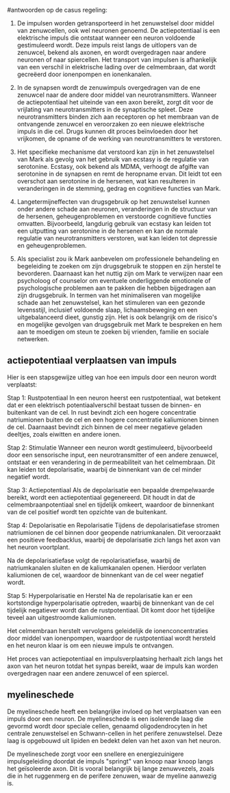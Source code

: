 #antwoorden op de casus regeling:

1. De impulsen worden getransporteerd in het zenuwstelsel door middel van zenuwcellen, ook wel neuronen genoemd. De actiepotentiaal is een elektrische impuls die ontstaat wanneer een neuron voldoende gestimuleerd wordt. Deze impuls reist langs de uitlopers van de zenuwcel, bekend als axonen, en wordt overgedragen naar andere neuronen of naar spiercellen. Het transport van impulsen is afhankelijk van een verschil in elektrische lading over de celmembraan, dat wordt gecreëerd door ionenpompen en ionenkanalen.

2. In de synapsen wordt de zenuwimpuls overgedragen van de ene zenuwcel naar de andere door middel van neurotransmitters. Wanneer de actiepotentiaal het uiteinde van een axon bereikt, zorgt dit voor de vrijlating van neurotransmitters in de synaptische spleet. Deze neurotransmitters binden zich aan receptoren op het membraan van de ontvangende zenuwcel en veroorzaken zo een nieuwe elektrische impuls in die cel. Drugs kunnen dit proces beïnvloeden door het vrijkomen, de opname of de werking van neurotransmitters te verstoren.

3. Het specifieke mechanisme dat verstoord kan zijn in het zenuwstelsel van Mark als gevolg van het gebruik van ecstasy is de regulatie van serotonine. Ecstasy, ook bekend als MDMA, verhoogt de afgifte van serotonine in de synapsen en remt de heropname ervan. Dit leidt tot een overschot aan serotonine in de hersenen, wat kan resulteren in veranderingen in de stemming, gedrag en cognitieve functies van Mark.

4. Langetermijneffecten van drugsgebruik op het zenuwstelsel kunnen onder andere schade aan neuronen, veranderingen in de structuur van de hersenen, geheugenproblemen en verstoorde cognitieve functies omvatten. Bijvoorbeeld, langdurig gebruik van ecstasy kan leiden tot een uitputting van serotonine in de hersenen en kan de normale regulatie van neurotransmitters verstoren, wat kan leiden tot depressie en geheugenproblemen.

5. Als specialist zou ik Mark aanbevelen om professionele behandeling en begeleiding te zoeken om zijn drugsgebruik te stoppen en zijn herstel te bevorderen. Daarnaast kan het nuttig zijn om Mark te verwijzen naar een psycholoog of counselor om eventuele onderliggende emotionele of psychologische problemen aan te pakken die hebben bijgedragen aan zijn drugsgebruik. In termen van het minimaliseren van mogelijke schade aan het zenuwstelsel, kan het stimuleren van een gezonde levensstijl, inclusief voldoende slaap, lichaamsbeweging en een uitgebalanceerd dieet, gunstig zijn. Het is ook belangrijk om de risico's en mogelijke gevolgen van drugsgebruik met Mark te bespreken en hem aan te moedigen om steun te zoeken bij vrienden, familie en sociale netwerken.


## actiepotentiaal verplaatsen van impuls
Hier is een stapsgewijze uitleg van hoe een impuls door een neuron wordt verplaatst:

Stap 1: Rustpotentiaal
In een neuron heerst een rustpotentiaal, wat betekent dat er een elektrisch potentiaalverschil bestaat tussen de binnen- en buitenkant van de cel. In rust bevindt zich een hogere concentratie natriumionen buiten de cel en een hogere concentratie kaliumionen binnen de cel. Daarnaast bevindt zich binnen de cel meer negatieve geladen deeltjes, zoals eiwitten en andere ionen.

Stap 2: Stimulatie
Wanneer een neuron wordt gestimuleerd, bijvoorbeeld door een sensorische input, een neurotransmitter of een andere zenuwcel, ontstaat er een verandering in de permeabiliteit van het celmembraan. Dit kan leiden tot depolarisatie, waarbij de binnenkant van de cel minder negatief wordt.

Stap 3: Actiepotentiaal
Als de depolarisatie een bepaalde drempelwaarde bereikt, wordt een actiepotentiaal gegenereerd. Dit houdt in dat de celmembraanpotentiaal snel en tijdelijk omkeert, waardoor de binnenkant van de cel positief wordt ten opzichte van de buitenkant.

Stap 4: Depolarisatie en Repolarisatie
Tijdens de depolarisatiefase stromen natriumionen de cel binnen door geopende natriumkanalen. Dit veroorzaakt een positieve feedbacklus, waarbij de depolarisatie zich langs het axon van het neuron voortplant.

Na de depolarisatiefase volgt de repolarisatiefase, waarbij de natriumkanalen sluiten en de kaliumkanalen openen. Hierdoor verlaten kaliumionen de cel, waardoor de binnenkant van de cel weer negatief wordt.

Stap 5: Hyperpolarisatie en Herstel
Na de repolarisatie kan er een kortstondige hyperpolarisatie optreden, waarbij de binnenkant van de cel tijdelijk negatiever wordt dan de rustpotentiaal. Dit komt door het tijdelijke teveel aan uitgestroomde kaliumionen.

Het celmembraan herstelt vervolgens geleidelijk de ionenconcentraties door middel van ionenpompen, waardoor de rustpotentiaal wordt hersteld en het neuron klaar is om een nieuwe impuls te ontvangen.

Het proces van actiepotentiaal en impulsverplaatsing herhaalt zich langs het axon van het neuron totdat het synpas bereikt, waar de impuls kan worden overgedragen naar een andere zenuwcel of een spiercel.

## myelineschede
De myelineschede heeft een belangrijke invloed op het verplaatsen van een impuls door een neuron. De myelineschede is een isolerende laag die gevormd wordt door speciale cellen, genaamd oligodendrocyten in het centrale zenuwstelsel en Schwann-cellen in het perifere zenuwstelsel. Deze laag is opgebouwd uit lipiden en bedekt delen van het axon van het neuron.

De myelineschede zorgt voor een snellere en energiezuinigere impulsgeleiding doordat de impuls "springt" van knoop naar knoop langs het geïsoleerde axon. Dit is vooral belangrijk bij lange zenuwvezels, zoals die in het ruggenmerg en de perifere zenuwen, waar de myeline aanwezig is.